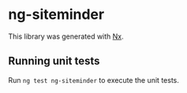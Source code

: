 # ng-siteminder

This library was generated with [Nx](https://nx.dev).

## Running unit tests

Run `ng test ng-siteminder` to execute the unit tests.
